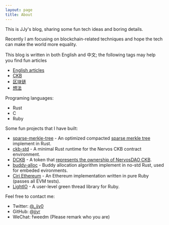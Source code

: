 ```yaml
---
layout: page
title: About
---
```


This is JJy's blog, sharing some fun tech ideas and boring details.

Recently I am focusing on blockchain-related techniques and hope the tech can make the world more equality.

This blog is written in both English and 中文; the following tags may help you find fun articles

* [English articles](/tags/english)
* [CKB](/tags/ckb)
* [区块链](/tags/区块链)
* [想法](/tags/想法)

Programing languages:

* Rust
* C
* Ruby

Some fun projects that I have built:

* [sparse-merkle-tree](https://github.com/jjyr/sparse-merkle-tree) - An optimized compacted [sparse merkle tree](https://justjjy.com/An-optimized-compact-sparse-merkle-tree) implement in Rust.
* [ckb-std](https://github.com/jjyr/ckb-std) - A minimal Rust runtime for the Nervos CKB contract environment.
* [DCKB](https://github.com/jjyr/DCKB) - A token that [represents the ownership of NervosDAO CKB](https://justjjy.com/Break-the-liquidity-limitation-of-NervosDAO).
* [buddy-alloc](https://github.com/jjyr/buddy-alloc) - Buddy allocation algorithm implement in no-std Rust, used for embeded evironments.
* [Ciri Ethereum](https://github.com/ciri-ethereum/ciri) - An Ethereum implementation written in pure Ruby (passes all EVM tests).
* [LightIO](https://github.com/socketry/lightio) - A user-level green thread library for Ruby.

Feel free to contact me:

* Twitter: [@_jjy0](https://twitter.com/_jjy0)
* GitHub: [@jjyr](https://github.com/jjyr)
* WeChat: fweedm (Please remark who you are)

